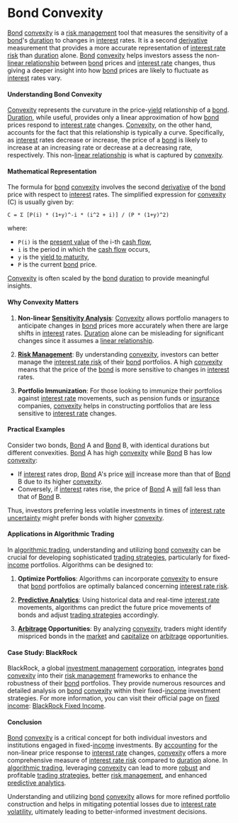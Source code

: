 # Bond Convexity

[Bond](../b/bond.md) [convexity](../c/convexity.md) is a [risk management](../r/risk_management.md) tool that measures the sensitivity of a [bond](../b/bond.md)'s [duration](../d/duration.md) to changes in [interest](../i/interest.md) rates. It is a second [derivative](../d/derivative.md) measurement that provides a more accurate representation of [interest rate risk](../i/interest_rate_risk.md) than [duration](../d/duration.md) alone. [Bond](../b/bond.md) [convexity](../c/convexity.md) helps investors assess the non-[linear relationship](../l/linear_relationship.md) between [bond](../b/bond.md) prices and [interest rate](../i/interest_rate.md) changes, thus giving a deeper insight into how [bond](../b/bond.md) prices are likely to fluctuate as [interest](../i/interest.md) rates vary.

#### Understanding Bond Convexity

[Convexity](../c/convexity.md) represents the curvature in the price-[yield](../y/yield.md) relationship of a [bond](../b/bond.md). [Duration](../d/duration.md), while useful, provides only a linear approximation of how [bond](../b/bond.md) prices respond to [interest rate](../i/interest_rate.md) changes. [Convexity](../c/convexity.md), on the other hand, accounts for the fact that this relationship is typically a curve. Specifically, as [interest](../i/interest.md) rates decrease or increase, the price of a [bond](../b/bond.md) is likely to increase at an increasing rate or decrease at a decreasing rate, respectively. This non-[linear relationship](../l/linear_relationship.md) is what is captured by [convexity](../c/convexity.md).

#### Mathematical Representation

The formula for [bond](../b/bond.md) [convexity](../c/convexity.md) involves the second [derivative](../d/derivative.md) of the [bond](../b/bond.md) price with respect to [interest](../i/interest.md) rates. The simplified expression for [convexity](../c/convexity.md) (C) is usually given by:

```
C = Σ [P(i) * (1+y)^-i * (i^2 + i)] / (P * (1+y)^2)
```

where:
- `P(i)` is the [present value](../p/present_value.md) of the i-th [cash flow](../c/cash_flow.md),
- `i` is the period in which the [cash flow](../c/cash_flow.md) occurs,
- `y` is the [yield to maturity](../y/yield_to_maturity.md),
- `P` is the current [bond](../b/bond.md) price.

[Convexity](../c/convexity.md) is often scaled by the [bond](../b/bond.md) [duration](../d/duration.md) to provide meaningful insights.

#### Why Convexity Matters

1. **Non-linear [Sensitivity Analysis](../s/sensitivity_analysis.md)**: [Convexity](../c/convexity.md) allows portfolio managers to anticipate changes in [bond](../b/bond.md) prices more accurately when there are large shifts in [interest](../i/interest.md) rates. [Duration](../d/duration.md) alone can be misleading for significant changes since it assumes a [linear relationship](../l/linear_relationship.md).
  
2. **[Risk Management](../r/risk_management.md)**: By understanding [convexity](../c/convexity.md), investors can better manage the [interest rate risk](../i/interest_rate_risk.md) of their [bond](../b/bond.md) portfolios. A high [convexity](../c/convexity.md) means that the price of the [bond](../b/bond.md) is more sensitive to changes in [interest](../i/interest.md) rates.

3. **Portfolio Immunization**: For those looking to immunize their portfolios against [interest rate](../i/interest_rate.md) movements, such as pension funds or [insurance](../i/insurance.md) companies, [convexity](../c/convexity.md) helps in constructing portfolios that are less sensitive to [interest rate](../i/interest_rate.md) changes.

#### Practical Examples

Consider two bonds, [Bond](../b/bond.md) A and [Bond](../b/bond.md) B, with identical durations but different convexities. [Bond](../b/bond.md) A has high [convexity](../c/convexity.md) while [Bond](../b/bond.md) B has low [convexity](../c/convexity.md):

- If [interest](../i/interest.md) rates drop, [Bond](../b/bond.md) A's price [will](../w/will.md) increase more than that of [Bond](../b/bond.md) B due to its higher [convexity](../c/convexity.md).
- Conversely, if [interest](../i/interest.md) rates rise, the price of [Bond](../b/bond.md) A [will](../w/will.md) fall less than that of [Bond](../b/bond.md) B.

Thus, investors preferring less volatile investments in times of [interest rate](../i/interest_rate.md) [uncertainty](../u/uncertainty_in_trading.md) might prefer bonds with higher [convexity](../c/convexity.md).

#### Applications in Algorithmic Trading

In [algorithmic trading](../a/algorithmic_trading.md), understanding and utilizing [bond](../b/bond.md) [convexity](../c/convexity.md) can be crucial for developing sophisticated [trading strategies](../t/trading_strategies.md), particularly for fixed-[income](../i/income.md) portfolios. Algorithms can be designed to:
  
1. **Optimize Portfolios**: Algorithms can incorporate [convexity](../c/convexity.md) to ensure that [bond](../b/bond.md) portfolios are optimally balanced concerning [interest rate risk](../i/interest_rate_risk.md).
  
2. **[Predictive Analytics](../p/predictive_analytics.md)**: Using historical data and real-time [interest rate](../i/interest_rate.md) movements, algorithms can predict the future price movements of bonds and adjust [trading strategies](../t/trading_strategies.md) accordingly.
  
3. **[Arbitrage](../a/arbitrage.md) Opportunities**: By analyzing [convexity](../c/convexity.md), traders might identify mispriced bonds in the [market](../m/market.md) and [capitalize](../c/capitalize.md) on [arbitrage](../a/arbitrage.md) opportunities.

#### Case Study: BlackRock

BlackRock, a global [investment management](../i/investment_management.md) [corporation](../c/corporation.md), integrates [bond](../b/bond.md) [convexity](../c/convexity.md) into their [risk management](../r/risk_management.md) frameworks to enhance the robustness of their [bond](../b/bond.md) portfolios. They provide numerous resources and detailed analysis on [bond](../b/bond.md) [convexity](../c/convexity.md) within their fixed-[income](../i/income.md) investment strategies. For more information, you can visit their official page on [fixed income](../f/fixed_income.md): [BlackRock Fixed Income](https://www.blackrock.com/us/individual/products/mutual-funds/insights/understanding-fixed-income).

#### Conclusion

[Bond](../b/bond.md) [convexity](../c/convexity.md) is a critical concept for both individual investors and institutions engaged in fixed-[income](../i/income.md) investments. By [accounting](../a/accounting.md) for the non-linear price response to [interest rate](../i/interest_rate.md) changes, [convexity](../c/convexity.md) offers a more comprehensive measure of [interest rate risk](../i/interest_rate_risk.md) compared to [duration](../d/duration.md) alone. In [algorithmic trading](../a/algorithmic_trading.md), leveraging [convexity](../c/convexity.md) can lead to more [robust](../r/robust.md) and profitable [trading strategies](../t/trading_strategies.md), better [risk management](../r/risk_management.md), and enhanced [predictive analytics](../p/predictive_analytics.md).

Understanding and utilizing [bond](../b/bond.md) [convexity](../c/convexity.md) allows for more refined portfolio construction and helps in mitigating potential losses due to [interest rate](../i/interest_rate.md) [volatility](../v/volatility.md), ultimately leading to better-informed investment decisions.